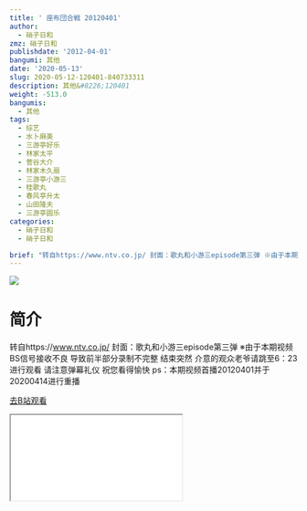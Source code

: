 ```yaml
---
title: ' 座布団合戦 20120401'
author:
  - 硝子日和
zmz: 硝子日和
publishdate: '2012-04-01'
bangumi: 其他
date: '2020-05-13'
slug: 2020-05-12-120401-840733311
description: 其他&#8226;120401
weight: -513.0
bangumis:
  - 其他
tags:
  - 综艺
  - 水卜麻美
  - 三游亭好乐
  - 林家太平
  - 菅谷大介
  - 林家木久扇
  - 三游亭小游三
  - 桂歌丸
  - 春风亭升太
  - 山田隆夫
  - 三游亭圆乐
categories:
  - 硝子日和
  - 硝子日和

brief: "转自https://www.ntv.co.jp/ 封面：歌丸和小游三episode第三弹 ※由于本期视频BS信号接收不良 导致前半部分录制不完整 结束突然 介意的观众老爷请跳至6：23进行观看 请注意弹幕礼仪 祝您看得愉快 ps：本期视频首播20120401并于20200414进行重播"
---
```

![](https://raw.githubusercontent.com/tcgriffith/owaraisite/master/static/tmpimg/d75d057c74e14c133079dd16800d6ce7ad2fdfe7.jpg.480.jpg)
# 简介  
转自https://www.ntv.co.jp/
封面：歌丸和小游三episode第三弹
※由于本期视频BS信号接收不良 导致前半部分录制不完整 结束突然 介意的观众老爷请跳至6：23进行观看
请注意弹幕礼仪 祝您看得愉快
ps：本期视频首播20120401并于20200414进行重播  

[去B站观看](https://www.bilibili.com/video/av840733311/)
<div class ="resp-container"><iframe class="testiframe" src="//player.bilibili.com/player.html?aid=840733311"", scrolling="no", allowfullscreen="true" > </iframe></div> 
